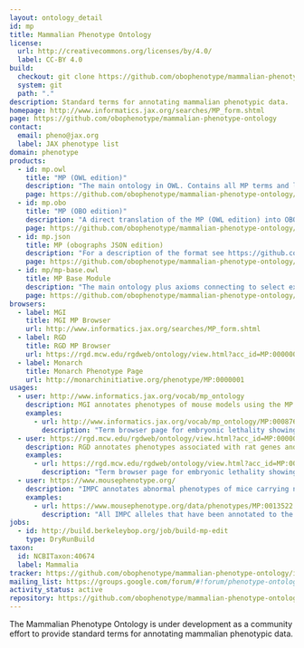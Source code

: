 ```yaml
---
layout: ontology_detail
id: mp
title: Mammalian Phenotype Ontology
license:
  url: http://creativecommons.org/licenses/by/4.0/
  label: CC-BY 4.0
build:
  checkout: git clone https://github.com/obophenotype/mammalian-phenotype-ontology.git
  system: git
  path: "."
description: Standard terms for annotating mammalian phenotypic data.
homepage: http://www.informatics.jax.org/searches/MP_form.shtml
page: https://github.com/obophenotype/mammalian-phenotype-ontology
contact:
  email: pheno@jax.org
  label: JAX phenotype list
domain: phenotype
products:
  - id: mp.owl
    title: "MP (OWL edition)"
    description: "The main ontology in OWL. Contains all MP terms and links to other OBO ontologies."
    page: https://github.com/obophenotype/mammalian-phenotype-ontology/releases/tag/current
  - id: mp.obo
    title: "MP (OBO edition)"
    description: "A direct translation of the MP (OWL edition) into OBO format."
    page: https://github.com/obophenotype/mammalian-phenotype-ontology/releases/tag/current
  - id: mp.json
    title: MP (obographs JSON edition)
    description: "For a description of the format see https://github.com/geneontology/obographs."
    page: https://github.com/obophenotype/mammalian-phenotype-ontology/releases/tag/current
  - id: mp/mp-base.owl
    title: MP Base Module
    description: "The main ontology plus axioms connecting to select external ontologies, excluding axioms from the the external ontologies themselves."
    page: https://github.com/obophenotype/mammalian-phenotype-ontology/releases/tag/current
browsers:
  - label: MGI
    title: MGI MP Browser
    url: http://www.informatics.jax.org/searches/MP_form.shtml
  - label: RGD
    title: RGD MP Browser
    url: https://rgd.mcw.edu/rgdweb/ontology/view.html?acc_id=MP:0000001
  - label: Monarch
    title: Monarch Phenotype Page
    url: http://monarchinitiative.org/phenotype/MP:0000001
usages:
  - user: http://www.informatics.jax.org/vocab/mp_ontology
    description: MGI annotates phenotypes of mouse models using the MP
    examples:
      - url: http://www.informatics.jax.org/vocab/mp_ontology/MP:0008762
        description: "Term browser page for embryonic lethality showing information about the term including definition, placement in the MP hierarchy, and link to mouse models annotated to this term or any of its decendants"
  - user: https://rgd.mcw.edu/rgdweb/ontology/view.html?acc_id=MP:0000001
    description: RGD annotates phenotypes associated with rat genes and alleles using the MP
    examples:
      - url: https://rgd.mcw.edu/rgdweb/ontology/view.html?acc_id=MP:0008762
        description: "Term browser page for embryonic lethality showing information about the term including definition, placement in the MP hierarchy, and link to annotations to this term or any of its decendants"
  - user: https://www.mousephenotype.org/
    description: "IMPC annotates abnormal phenotypes of mice carrying null alleles found following the application of a standardised set of physiological tests"
    examples:
      - url: https://www.mousephenotype.org/data/phenotypes/MP:0013522
        description: "All IMPC alleles that have been annotated to the MP term "decreased memory-marker CD4-positive NK T cell number"."
jobs:
  - id: http://build.berkeleybop.org/job/build-mp-edit
    type: DryRunBuild
taxon:
  id: NCBITaxon:40674
  label: Mammalia
tracker: https://github.com/obophenotype/mammalian-phenotype-ontology/issues
mailing_list: https://groups.google.com/forum/#!forum/phenotype-ontologies-editors
activity_status: active
repository: https://github.com/obophenotype/mammalian-phenotype-ontology
---
```


The Mammalian Phenotype Ontology is under development as a community effort to provide standard terms for annotating mammalian phenotypic data.
